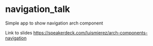 # navigation_talk
Simple app to show navigation arch component

Link to slides
https://speakerdeck.com/luismierez/arch-components-navigation
